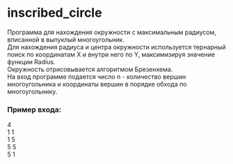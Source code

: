 # inscribed_circle

Программа для нахождения окружности с максимальным радиусом, вписанной в выпуклый многоугольник.<br>
Для нахождения радиуса и центра окружности используется тернарный поиск по координатам X и внутри него по Y, максимизируя значение функции Radius.<br>
Окружность отрисовывается алгоритмом Брезенхема.<br>
На вход программе подается число n - количество вершин многоугольника и координаты вершин в порядке обхода по многоугольнику.
### Пример входа: 
  4<br>
  1 1<br>
  1 5<br>
  5 5<br>
  5 1
